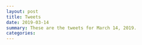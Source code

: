 ```yaml
---
layout: post
title: Tweets
date: 2019-03-14
summary: These are the tweets for March 14, 2019.
categories:
---
```


